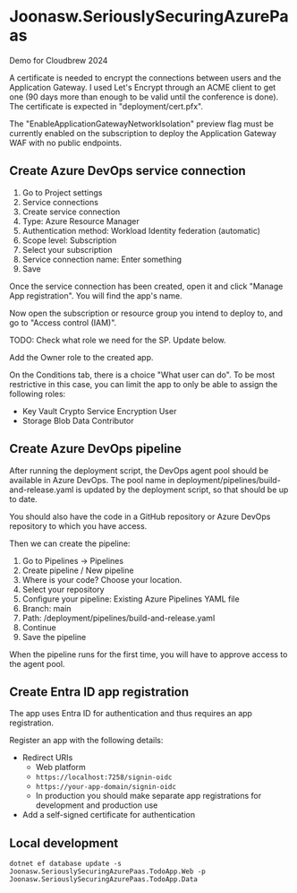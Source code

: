 # Joonasw.SeriouslySecuringAzurePaas

Demo for Cloudbrew 2024

A certificate is needed to encrypt the connections between users and the Application Gateway.
I used Let's Encrypt through an ACME client to get one (90 days more than enough to be valid until the conference is done).
The certificate is expected in "deployment/cert.pfx".

The "EnableApplicationGatewayNetworkIsolation" preview flag must be currently enabled on the subscription to deploy the Application Gateway WAF with no public endpoints.

## Create Azure DevOps service connection

1. Go to Project settings
1. Service connections
1. Create service connection
1. Type: Azure Resource Manager
1. Authentication method: Workload Identity federation (automatic)
1. Scope level: Subscription
1. Select your subscription
1. Service connection name: Enter something
1. Save

Once the service connection has been created, open it and click "Manage App registration".
You will find the app's name.

Now open the subscription or resource group you intend to deploy to, and go to "Access control (IAM)".

TODO: Check what role we need for the SP. Update below.

Add the Owner role to the created app.

On the Conditions tab, there is a choice "What user can do".
To be most restrictive in this case, you can limit the app to only be able to assign the following roles:

- Key Vault Crypto Service Encryption User
- Storage Blob Data Contributor

## Create Azure DevOps pipeline

After running the deployment script, the DevOps agent pool should be available in Azure DevOps.
The pool name in deployment/pipelines/build-and-release.yaml is updated by the deployment script, so that should be up to date.

You should also have the code in a GitHub repository or Azure DevOps repository to which you have access.

Then we can create the pipeline:

1. Go to Pipelines -> Pipelines
1. Create pipeline / New pipeline
1. Where is your code? Choose your location.
1. Select your repository
1. Configure your pipeline: Existing Azure Pipelines YAML file
1. Branch: main
1. Path: /deployment/pipelines/build-and-release.yaml
1. Continue
1. Save the pipeline

When the pipeline runs for the first time, you will have to approve access to the agent pool.

## Create Entra ID app registration

The app uses Entra ID for authentication and thus requires an app registration.

Register an app with the following details:

- Redirect URIs
  - Web platform
  - `https://localhost:7258/signin-oidc`
  - `https://your-app-domain/signin-oidc`
  - In production you should make separate app registrations for development and production use
- Add a self-signed certificate for authentication

## Local development

`dotnet ef database update -s Joonasw.SeriouslySecuringAzurePaas.TodoApp.Web -p Joonasw.SeriouslySecuringAzurePaas.TodoApp.Data`
